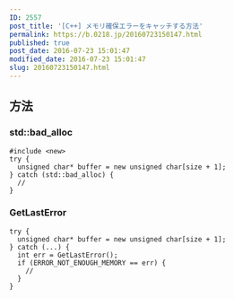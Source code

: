 ```yaml
---
ID: 2557
post_title: '[C++] メモリ確保エラーをキャッチする方法'
permalink: https://b.0218.jp/20160723150147.html
published: true
post_date: 2016-07-23 15:01:47
modified_date: 2016-07-23 15:01:47
slug: 20160723150147.html
---
```

<!--more-->
<h2>方法</h2>
<h3>std::bad_alloc</h3>
<pre class="language-cpp"><code>#include &lt;new&gt;
try {
  unsigned char* buffer = new unsigned char[size + 1];
} catch (std::bad_alloc) {
  // 
}
</code></pre>

<h3>GetLastError</h3>
<pre class="language-cpp"><code>try {
  unsigned char* buffer = new unsigned char[size + 1];
} catch (...) {
  int err = GetLastError();
  if (ERROR_NOT_ENOUGH_MEMORY == err) {
    //
  }
}</code></pre>